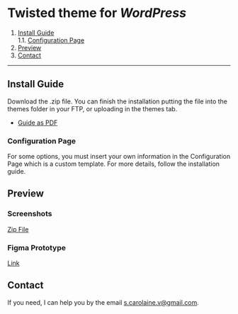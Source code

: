 # Twisted theme for _WordPress_

1. [Install Guide](#install-guide) <br>
   1.1. [Configuration Page](#configuration-page)
2. [Preview](#preview)
3. [Contact](#contact)

<hr>

## Install Guide

Download the .zip file. You can finish the installation putting the file into the themes folder in your FTP, or uploading in the themes tab.

- [Guide as PDF]()

### Configuration Page

For some options, you must insert your own information in the Configuration Page which is a custom template. For more details, follow the installation guide.

## Preview

### Screenshots

[Zip File](https://drive.google.com/file/d/1m2hTOLusu8D-LdKroY5HnlEEsjc_mn3C/view?usp=sharing)

### Figma Prototype

[Link](https://www.figma.com/proto/TqpXhOCuudJFJRnmS7Xc8s/Untitled?node-id=1%3A2&starting-point-node-id=1%3A2&scaling=scale-down-width&hide-ui=1)

## Contact

If you need, I can help you by the email s.carolaine.v@gmail.com.
